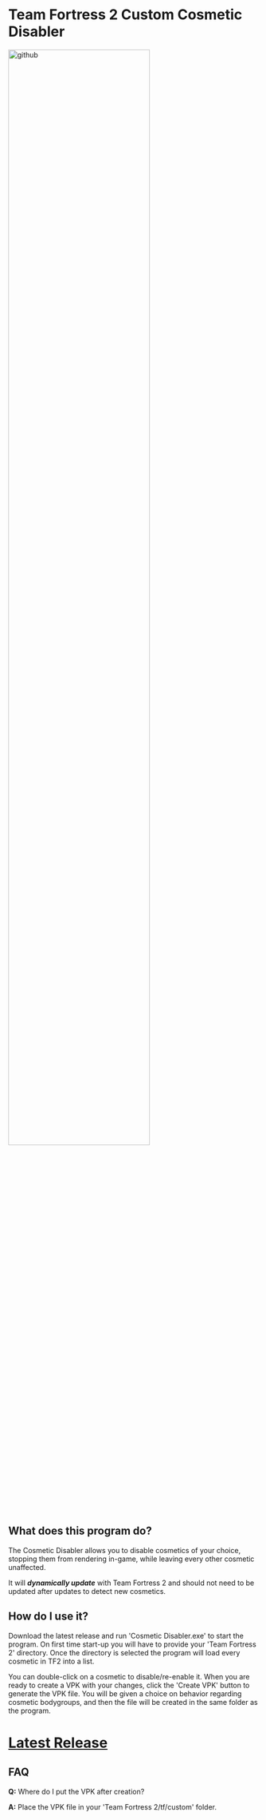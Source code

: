 # Team Fortress 2 Custom Cosmetic Disabler
<img width="75%" alt="github" src="https://github.com/user-attachments/assets/aca92ded-300f-48fa-a7f8-dba37d268957" />

## What does this program do?
The Cosmetic Disabler allows you to disable cosmetics of your choice, stopping them from rendering in-game, while leaving every other cosmetic unaffected.

It will ***dynamically update*** with Team Fortress 2 and should not need to be updated after updates to detect new cosmetics.
## How do I use it?
Download the latest release and run 'Cosmetic Disabler.exe' to start the program. On first time start-up you will have to provide your 'Team Fortress 2' directory.
Once the directory is selected the program will load every cosmetic in TF2 into a list.



You can double-click on a cosmetic to disable/re-enable it. When you are ready to create a VPK with your changes, click the 'Create VPK' button to generate the VPK file. You will be given a choice on behavior regarding cosmetic bodygroups, and then the file will be created in the same folder as the program.

# [Latest Release](https://github.com/dilbertron2/Cosmetic-Disabler/releases)

## FAQ

**Q:** Where do I put the VPK after creation?

**A:** Place the VPK file in your 'Team Fortress 2/tf/custom' folder.
